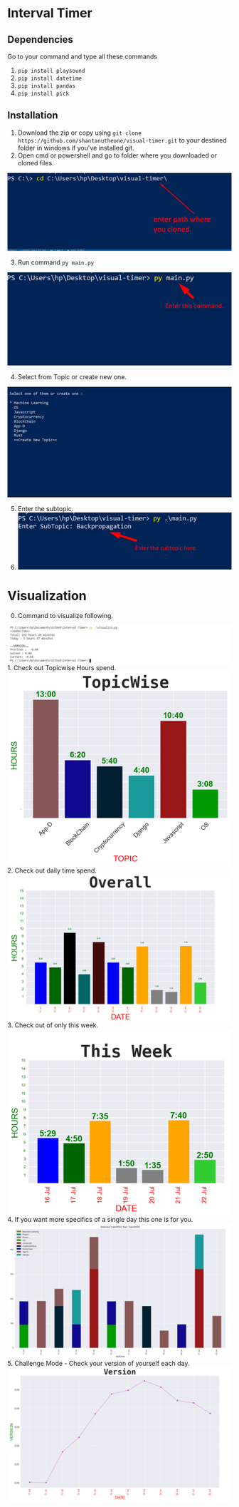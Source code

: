 # Interval Timer

## Dependencies
Go to your command and type all these commands
1. `pip install playsound`
2. `pip install datetime`
3. `pip install pandas`
4. `pip install pick`
## Installation
1. Download the zip or copy using `git clone https://github.com/shantanutheone/visual-timer.git` to your destined folder in windows if you've installed git.
2. Open cmd or powershell and go to folder where you downloaded or cloned files.
<img src="./readme_images/changing destination.png">

3. Run command `py main.py`
<img src="./readme_images/py main py.png">

4. Select from Topic or create new one.
<img src="./readme_images/select topic.png">

5. Enter the subtopic.
6. <img src="./readme_images/subtopic_enter.png">

# Visualization
0. Command to visualize following.
<img src = "./readme_images/visualize_command.png">
1. Check out Topicwise Hours spend.
<img src = "./readme_images/topicwise_graph_1.png">
2. Check out daily time spend.
<img src = "./readme_images/overall_graph_2.png">
3. Check out of only this week.
<img src = "./readme_images/this_week_graph_3.png">
4. If you want more specifics of a single day this one is for you. 
<img src = "./readme_images/stacked_bar_graph_4.png">
5. Challenge Mode - Check your version of yourself each day.
<img src = "./readme_images/version.png">
